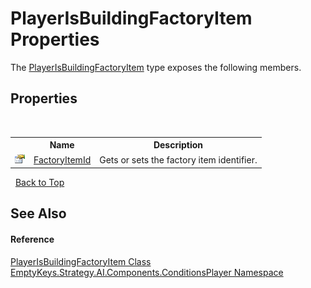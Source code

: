 # PlayerIsBuildingFactoryItem Properties
 

The <a href="T_EmptyKeys_Strategy_AI_Components_ConditionsPlayer_PlayerIsBuildingFactoryItem">PlayerIsBuildingFactoryItem</a> type exposes the following members.


## Properties
&nbsp;<table><tr><th></th><th>Name</th><th>Description</th></tr><tr><td>![Public property](media/pubproperty.gif "Public property")</td><td><a href="P_EmptyKeys_Strategy_AI_Components_ConditionsPlayer_PlayerIsBuildingFactoryItem_FactoryItemId">FactoryItemId</a></td><td>
Gets or sets the factory item identifier.</td></tr></table>&nbsp;
<a href="#playerisbuildingfactoryitem-properties">Back to Top</a>

## See Also


#### Reference
<a href="T_EmptyKeys_Strategy_AI_Components_ConditionsPlayer_PlayerIsBuildingFactoryItem">PlayerIsBuildingFactoryItem Class</a><br /><a href="N_EmptyKeys_Strategy_AI_Components_ConditionsPlayer">EmptyKeys.Strategy.AI.Components.ConditionsPlayer Namespace</a><br />